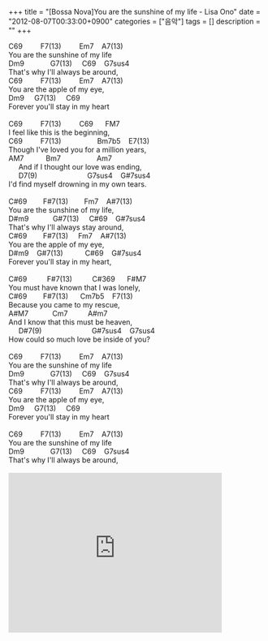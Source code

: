 +++
title = "[Bossa Nova]You are the sunshine of my life - Lisa Ono"
date = "2012-08-07T00:33:00+0900"
categories = ["음악"]
tags = []
description = ""
+++
<span class="copyright_entry" style="display:block;" title="[Bossa Nova]You are the sunshine of my life - Lisa Ono@@**@@http://shed.egloos.com/3869386"></span>
<div>
 C69 &nbsp; &nbsp; &nbsp; &nbsp; F7(13) &nbsp; &nbsp; &nbsp; &nbsp; Em7 &nbsp; &nbsp;A7(13)
</div>
<div>
 You are the sunshine of my life
</div>
<div>
 Dm9 &nbsp; &nbsp; &nbsp; &nbsp; &nbsp; &nbsp; G7(13) &nbsp; &nbsp; C69 &nbsp; &nbsp;G7sus4
</div>
<div>
 That's why I'll always be around,
</div>
<div>
 C69 &nbsp; &nbsp; &nbsp; &nbsp; F7(13) &nbsp; &nbsp; &nbsp; &nbsp; Em7 &nbsp; &nbsp;A7(13)
</div>
<div>
 You are the apple of my eye,
</div>
<div>
 Dm9 &nbsp; &nbsp; G7(13) &nbsp; &nbsp; C69 &nbsp; &nbsp;
</div>
<div>
 Forever you'll stay in my heart
</div>
<div>
 <br>
</div>
<div>
 C69 &nbsp; &nbsp; &nbsp; &nbsp; F7(13) &nbsp; &nbsp; &nbsp; &nbsp; C69 &nbsp; &nbsp; &nbsp;FM7
</div>
<div>
 I feel like this is the beginning,
</div>
<div>
 C69 &nbsp; &nbsp; &nbsp; &nbsp; F7(13) &nbsp; &nbsp; &nbsp; &nbsp; &nbsp; &nbsp; &nbsp; &nbsp; &nbsp;Bm7b5 &nbsp; &nbsp;E7(13)
</div>
<div>
 Though I've loved you for a million years,
</div>
<div>
 AM7 &nbsp; &nbsp; &nbsp; &nbsp; &nbsp; Bm7 &nbsp; &nbsp; &nbsp; &nbsp; &nbsp; &nbsp; &nbsp; &nbsp; &nbsp;Am7
</div>
<div>
 &nbsp; &nbsp; &nbsp;And if I thought our love was ending,
</div>
<div>
 &nbsp; &nbsp; &nbsp;D7(9) &nbsp; &nbsp; &nbsp; &nbsp; &nbsp; &nbsp; &nbsp; &nbsp; &nbsp; &nbsp; &nbsp; &nbsp; G7sus4 &nbsp; &nbsp;G#7sus4
 <span class="Apple-tab-span" style="white-space:pre"> </span>&nbsp;
</div>
<div>
 I'd find myself drowning in my own tears.
</div>
<div>
 <br>
</div>
<div>
 C#69 &nbsp; &nbsp; &nbsp; &nbsp;F#7(13) &nbsp; &nbsp; &nbsp; &nbsp;Fm7 &nbsp; &nbsp;A#7(13)
</div>
<div>
 You are the sunshine of my life,
</div>
<div>
 D#m9 &nbsp; &nbsp; &nbsp; &nbsp; &nbsp; &nbsp;G#7(13) &nbsp; &nbsp; C#69 &nbsp; &nbsp;G#7sus4
</div>
<div>
 That's why I'll always stay around,
</div>
<div>
 C#69 &nbsp; &nbsp; &nbsp; &nbsp;F#7(13) &nbsp; &nbsp; Fm7 &nbsp; &nbsp;A#7(13)
</div>
<div>
 You are the apple of my eye,
</div>
<div>
 D#m9 &nbsp; &nbsp;G#7(13) &nbsp; &nbsp; &nbsp; &nbsp; &nbsp; C#69 &nbsp; &nbsp;G#7sus4
</div>
<div>
 Forever you'll stay in my heart,
</div>
<div>
 <br>
</div>
<div>
 C#69 &nbsp; &nbsp; &nbsp; &nbsp; &nbsp;F#7(13) &nbsp; &nbsp; &nbsp; &nbsp; &nbsp;C#369 &nbsp; &nbsp; &nbsp;F#M7
</div>
<div>
 You must have known that I was lonely,
</div>
<div>
 C#69 &nbsp; &nbsp; &nbsp; &nbsp;F#7(13) &nbsp; &nbsp; &nbsp;Cm7b5 &nbsp; &nbsp;F7(13)
</div>
<div>
 Because you came to my rescue,
</div>
<div>
 A#M7 &nbsp; &nbsp; &nbsp; &nbsp; &nbsp; &nbsp;Cm7 &nbsp; &nbsp; &nbsp; &nbsp; &nbsp;A#m7
</div>
<div>
 And I know that this must be heaven,
</div>
<div>
 &nbsp; &nbsp; &nbsp;D#7(9) &nbsp; &nbsp; &nbsp; &nbsp; &nbsp; &nbsp; &nbsp; &nbsp; &nbsp; &nbsp; &nbsp; &nbsp; G#7sus4 &nbsp; &nbsp;G7sus4
 <span class="Apple-tab-span" style="white-space:pre"> </span>&nbsp;
</div>
<div>
 How could so much love be inside of you?
</div>
<div>
 <br>
</div>
<div>
 C69 &nbsp; &nbsp; &nbsp; &nbsp; F7(13) &nbsp; &nbsp; &nbsp; &nbsp; Em7 &nbsp; &nbsp;A7(13)
</div>
<div>
 You are the sunshine of my life
</div>
<div>
 Dm9 &nbsp; &nbsp; &nbsp; &nbsp; &nbsp; &nbsp; G7(13) &nbsp; &nbsp; C69 &nbsp; &nbsp;G7sus4
</div>
<div>
 That's why I'll always be around,
</div>
<div>
 C69 &nbsp; &nbsp; &nbsp; &nbsp; F7(13) &nbsp; &nbsp; &nbsp; &nbsp; Em7 &nbsp; &nbsp;A7(13)
</div>
<div>
 You are the apple of my eye,
</div>
<div>
 Dm9 &nbsp; &nbsp; G7(13) &nbsp; &nbsp; C69 &nbsp; &nbsp;
</div>
<div>
 Forever you'll stay in my heart
</div>
<div>
 <br>
</div>
<div>
 C69 &nbsp; &nbsp; &nbsp; &nbsp; F7(13) &nbsp; &nbsp; &nbsp; &nbsp; Em7 &nbsp; &nbsp;A7(13)
</div>
<div>
 You are the sunshine of my life
</div>
<div>
 Dm9 &nbsp; &nbsp; &nbsp; &nbsp; &nbsp; &nbsp; G7(13) &nbsp; &nbsp; C69 &nbsp; &nbsp;G7sus4
</div>
<div>
 That's why I'll always be around,
</div>
<div>
 <br>
</div>
<embed src="http://www.youtube.com/v/EhzVgRo9HQI?version=3&amp;hl=ko_KR" type="application/x-shockwave-flash" width="420" height="315" allowscriptaccess="always" allowfullscreen="true"> 
<!--
       <rdf:RDF xmlns:rdf="http://www.w3.org/1999/02/22-rdf-syntax-ns#"
		    xmlns:dc="http://purl.org/dc/elements/1.1/"
		    xmlns:trackback="http://madskills.com/public/xml/rss/module/trackback/">
       <rdf:Description
	        rdf:about="http://shed.egloos.com/3869386"
	        dc:identifier="http://shed.egloos.com/3869386"
	        dc:title="[Bossa Nova]You are the sunshine of my life - Lisa Ono"
	        trackback:ping="http://shed.egloos.com/tb/3869386"/>
       </rdf:RDF>
       -->

<ul></ul>
